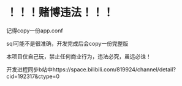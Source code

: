 # ！！！赌博违法！！！

记得copy一份app.conf

sql可能不是很准确，开发完成后会copy一份完整版

本项目仅自己玩，禁止任何商业行为，违法必究，虽远必诛！

开发进程同步b站中https://space.bilibili.com/819924/channel/detail?cid=192317&ctype=0


